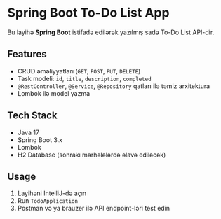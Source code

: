 # Spring Boot To-Do List App

Bu layihə **Spring Boot** istifadə edilərək yazılmış sadə To-Do List API-dir.  

## Features
- CRUD əməliyyatları (`GET`, `POST`, `PUT`, `DELETE`)  
- Task modeli: `id`, `title`, `description`, `completed`  
- `@RestController`, `@Service`, `@Repository` qatları ilə təmiz arxitektura  
- Lombok ilə model yazma  

## Tech Stack
- Java 17  
- Spring Boot 3.x  
- Lombok  
- H2 Database (sonrakı mərhələlərdə əlavə ediləcək)  

## Usage
1. Layihəni IntelliJ-də açın  
2. Run `TodoApplication`  
3. Postman və ya brauzer ilə API endpoint-ləri test edin

